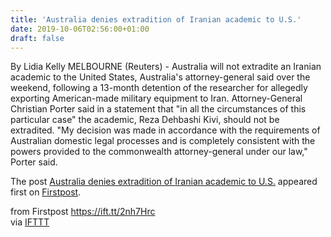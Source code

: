```yaml
---
title: 'Australia denies extradition of Iranian academic to U.S.'
date: 2019-10-06T02:56:00+01:00
draft: false
---
```


By Lidia Kelly MELBOURNE (Reuters) - Australia will not extradite an Iranian academic to the United States, Australia's attorney-general said over the weekend, following a 13-month detention of the researcher for allegedly exporting American-made military equipment to Iran. Attorney-General Christian Porter said in a statement that "in all the circumstances of this particular case" the academic, Reza Dehbashi Kivi, should not be extradited. "My decision was made in accordance with the requirements of Australian domestic legal processes and is completely consistent with the powers provided to the commonwealth attorney-general under our law," Porter said.

The post [Australia denies extradition of Iranian academic to U.S.](http://www.firstpost.com/world/australia-denies-extradition-of-iranian-academic-to-u-s-7457881.html) appeared first on [Firstpost](http://www.firstpost.com).

  
  
from Firstpost https://ift.tt/2nh7Hrc  
via [IFTTT](https://ifttt.com/?ref=da&site=blogger)